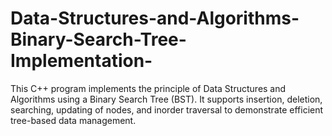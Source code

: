 # Data-Structures-and-Algorithms-Binary-Search-Tree-Implementation-
This C++ program implements the principle of Data Structures and Algorithms using a Binary Search Tree (BST). It supports insertion, deletion, searching, updating of nodes, and inorder traversal to demonstrate efficient tree-based data management.
